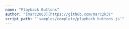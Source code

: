 ```yaml
---
name: "Playback Buttons"
author: "[marc2003](https://github.com/marc2k3)"
script_path: "`samples/complete/playback buttons.js`"
---
```

